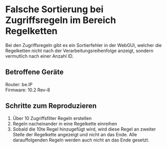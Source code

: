 # Falsche Sortierung bei Zugriffsregeln im Bereich Regelketten

Bei den Zugriffsregeln gibt es ein Sortierfehler in der WebGUI, welcher die Regelketten nicht nach der Verarbeitungsreihenfolge anzeigt, sondern vermutlich nach einer Anzahl ID.

## Betroffene Geräte

Router: be.IP  
Firmware: 10.2 Rev-8

## Schritte zum Reproduzieren

1) Über 10 Zugriffsfilter Regeln erstellen
2) Regeln nacheinander in eine Regelkette einreihen
3) Sobald die 10te Regel hinzugefügt wird, wird diese Regel an zweiter Stelle der Regelkette angezeigt und nicht an das Ende. Alle darauffolgenden Regeln werden auch nicht an das Ende gesetzt.
